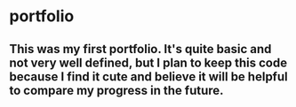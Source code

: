 # portfolio

## This was my first portfolio. It's quite basic and not very well defined, but I plan to keep this code because I find it cute and believe it will be helpful to compare my progress in the future.
